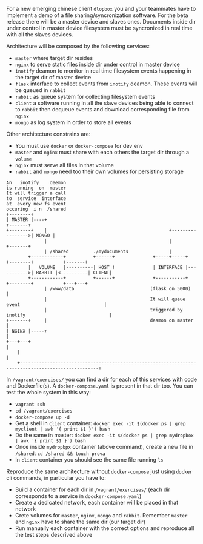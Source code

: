 For a new emerging chinese client `dlopbox` you and your teammates have to implement a demo of a file sharing/syncronization software.
For the beta release there will be a master device and slaves ones. Documents inside dir under control in master device filesystem
must be syncronized in real time with all the slaves devices.

Architecture will be composed by the followting services:

* `master` where target dir resides
* `nginx` to serve static files inside dir under control in master device
* `inotify` deamon to monitor in real time filesystem events happening in the target dir of master device
* `flask` interface to collect events from `inotify` deamon. These events will be queued in `rabbit`
* `rabbit` as queue system for collecting filesystem events
* `client` a software running in all the slave devices being able to connect to `rabbit` then dequeue events and download corresponding file from `nginx`
* `mongo` as log system in order to store all events

Other architecture constrains are:

* You must use `docker` or `docker-compose` for dev env
* `master` and `nginx` must share with each others the target dir through a `volume`
* `nginx` must serve all files in that volume
* `rabbit` and `mongo` need too their own volumes for persisting storage

```
An   inotify    deemon
is running  on  master
It will trigger a call
to  service  interface 
at  every new fs event
occuring  i n  /shared 
+--------+
| MASTER |----+                                                                +-------+
+--------+    |                                             +----------------->| MONGO |
              |                                             |                  +-------+
              | /shared         ./mydocuments               |
        +------------+          +------+              +-----+-----+            +--------+           +-------+
        |   VOLUME   |----------| HOST !              | INTERFACE |----------->| RABBIT |<----------| CLIENT|
        +------------+          +------+              +-----------+            +--------+           +---+---+
              | /www/data                            (flask on 5000)                                    |
              |                                      It will queue  event                               |
              |                                      triggered by inotify                               |
+-------+     |                                      deamon on master                                   |
| NGINX |-----+                                                                                         |
+---+---+                                                                                               |
    |                                                                                                   |
    +---------------------------------------------------------------------------------------------------+
```

In `/vagrant/exercises/` you can find a dir for each of this services with code and Dockerfile(s).
A `docker-compose.yaml` is present in that dir too. You can test the whole system in this way:

* `vagrant ssh`
* `cd /vagrant/exercises`
* `docker-compose up -d`
* Get a shell in `client` container: `docker exec -it $(docker ps | grep myclient | awk '{ print $1 }') bash` 
* Do the same in master: `docker exec -it $(docker ps | grep mydropbox | awk '{ print $1 }') bash`
* Once inside `mydropbpx` container (above command), create a new file in `/shared`: `cd /shared && touch prova`
* In `client` container you should see the same file running `ls`

Reproduce the same architecture without `docker-compose` just using `docker` cli commands, in particular you have to:

* Build a container for each dir in `/vagrant/exercises/` (each dir corresponds to a service in `doccker-compose.yaml`)
* Create a dedicated network, each container will be placed in that network
* Crete volumes for `master`, `nginx`, `mongo` and `rabbit`. Remember `master` and `nginx` have to share the same dir (our target dir)
* Run manually each container with the correct options and reproduce all the test steps descrived above 
